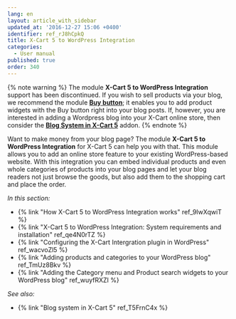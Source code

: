 ```yaml
---
lang: en
layout: article_with_sidebar
updated_at: '2016-12-27 15:06 +0400'
identifier: ref_rJ8hCpkQ
title: X-Cart 5 to WordPress Integration
categories:
  - User manual
published: true
order: 340
---
```

{% note warning %} 
The module **X-Cart 5 to WordPress Integration** support has been discontinued. If you wish to sell products via your blog, we recommend the module **[Buy button](https://market.x-cart.com/addons/buy-button.html "X-Cart 5 to WordPress Integration")**; it enables you to add product widgets with the Buy button right into your blog posts. If, however, you are interested in adding a Wordpress blog into your X-Cart online store, then consider the **[Blog System in X-Cart 5](https://market.x-cart.com/addons/blog-system-in-xcart-5.html "X-Cart 5 to WordPress Integration")** addon. 
{% endnote %}

Want to make money from your blog page? The module **X-Cart 5 to WordPress Integration** for X-Cart 5 can help you with that. This module allows you to add an online store feature to your existing WordPress-based website. With this integration you can embed individual products and even whole categories of products into your blog pages and let your blog readers not just browse the goods, but also add them to the shopping cart and place the order.

_In this section:_

*   {% link "How X-Cart 5 to WordPress Integration works" ref_9IwXqwiT %}
*   {% link "X-Cart 5 to WordPress Integration: System requirements and installation" ref_qe4N0rTZ %}
*   {% link "Configuring the X-Cart Intergration plugin in WordPress" ref_wacvoZl5 %}
*   {% link "Adding products and categories to your WordPress blog" ref_TmUz8Bkv %}
*   {% link "Adding the Category menu and Product search widgets to your WordPress blog" ref_wuyfRXZI %}

_See also:_

*   {% link "Blog system in X-Cart 5" ref_T5FrnC4x %}
